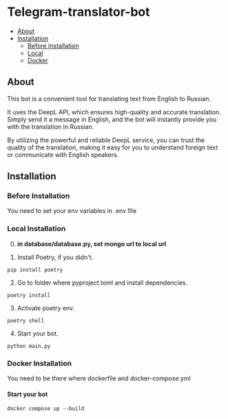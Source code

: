 # Telegram-translator-bot

- [About](#About)
- [Installation](#Installation)
  * [Before Installation](#Before-Installation)   
  * [Local](#Local-Installation)
  * [Docker](#Docker-Installation)

## About
This bot is a convenient tool for translating text from English to Russian. 

It uses the DeepL API, which ensures high-quality and accurate translation. Simply send it a message in English, and the bot will instantly provide you with the translation in Russian. 

By utilizing the powerful and reliable DeepL service, you can trust the quality of the translation, making it easy for you to understand foreign text or communicate with English speakers.

## Installation

### Before Installation
You need to set your env variables in .env file

### Local Installation

0. **in database/database.py, set mongo url to local url**

1. Install Poetry, if you didn't.
``` 
pip install poetry
```
2. Go to folder where pyproject.toml and install dependencies.
``` 
poetry install
```
3. Activate poetry env.
``` 
poetry shell
```
4. Start your bot.
```
python main.py
```

### Docker Installation

You need to be there where dockerfile and docker-compose.yml

#### Start your bot
```
docker compose up --build
```
